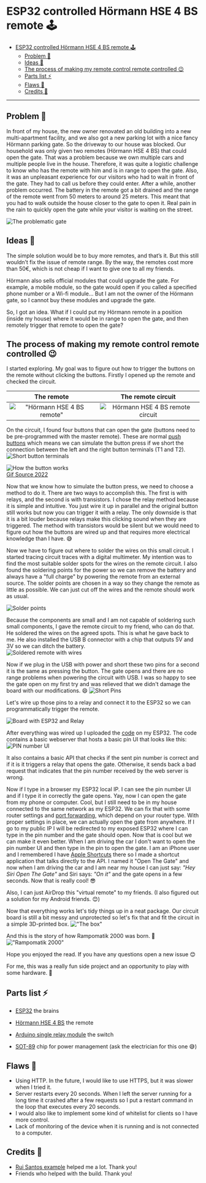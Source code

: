 # ESP32 controlled Hörmann HSE 4 BS remote 🕹️

- [ESP32 controlled Hörmann HSE 4 BS remote 🕹️](#esp32-controlled-hörmann-hse-4-bs-remote-️)
  - [Problem 🚧](#problem-)
  - [Ideas 💭](#ideas-)
  - [The process of making my remote control remote controlled 😉](#the-process-of-making-my-remote-control-remote-controlled-)
  - [Parts list ⚡](#parts-list-)
  - [Flaws 😬](#flaws-)
  - [Credits 🙏](#credits-)

---

## Problem 🚧

In front of my house, the new owner renovated an old building into a new multi-apartment facility, and we also got a new parking lot with a nice fancy Hörmann parking gate. So the driveway to our house was blocked. Our household was only given two remotes (Hörmann HSE 4 BS) that could open the gate. That was a problem because we own multiple cars and multiple people live in the house. Therefore, it was quite a logistic challenge to know who has the remote with him and is in range to open the gate. Also, it was an unpleasant experience for our visitors who had to wait in front of the gate. They had to call us before they could enter. After a while, another problem occurred. The battery in the remote got a bit drained and the range of the remote went from 50 meters to around 25 meters. This meant that you had to walk outside the house closer to the gate to open it. Real pain in the rain to quickly open the gate while your visitor is waiting on the street.    

![The problematic gate](./photos/theProblem.png "The problematic gate")

## Ideas 💭
The simple solution would be to buy more remotes, and that’s it. But this still wouldn’t fix the issue of remote range. By the way, the remotes cost more than 50€, which is not cheap if I want to give one to all my friends.

Hörmann also sells official modules that could upgrade the gate. For example, a mobile module, so the gate would open if you called a specified phone number or a Wi-fi module… But I am not the owner of the Hörmann gate, so I cannot buy these modules and upgrade the gate. 

So, I got an idea. What if I could put my Hörmann remote in a position (inside my house) where it would be in range to open the gate, and then remotely trigger that remote to open the gate?

## The process of making my remote control remote controlled 😉
I started exploring. My goal was to figure out how to trigger the buttons on the remote without clicking the buttons. Firstly I opened up the remote and checked the circuit.  


The remote            |  The remote circuit
:-------------------------:|:-------------------------:
!["Hörmann HSE 4 BS remote"](./photos/TheRemote.png "Hörmann HSE 4 BS remote")  |  ![Hörmann HSE 4 BS remote circuit](./photos/OpenRemote.png "Hörmann HSE 4 BS remote circuit")

On the circuit, I found four buttons that can open the gate (buttons need to be pre-programmed with the master remote). These are normal [push buttons](https://components101.com/switches/push-button) which means we can simulate the button press if we short the connection between the left and the right button terminals (T1 and T2).  
![Short button terminals](./photos/TerminalsButton.png "Short button terminals")

![How the button works](./photos/Push-button-Pinout.gif "How the button works")  
[Gif Source 2022](https://components101.com/switches/push-button)

Now that we know how to simulate the button press, we need to choose a method to do it. There are two ways to accomplish this. The first is with relays, and the second is with transistors. I chose the relay method because it is simple and intuitive. You just wire it up in parallel and the original button still works but now you can trigger it with a relay. The only downside is that it is a bit louder because relays make this clicking sound when they are triggered. The method with transistors would be silent but we would need to figure out how the buttons are wired up and that requires more electrical knowledge than I have. 😅

Now we have to figure out where to solder the wires on this small circuit. I started tracing circuit traces with a digital multimeter. My intention was to find the most suitable solder spots for the wires on the remote circuit. I also found the soldering points for the power so we can remove the battery and always have a "full charge" by powering the remote from an external source. The solder points are chosen in a way so they change the remote as little as possible. We can just cut off the wires and the remote should work as usual.

![Solder points](./photos/Solder%20points.png "Solder points")

Because the components are small and I am not capable of soldering such small components, I gave the remote circuit to my friend, who can do that. He soldered the wires on the agreed spots. This is what he gave back to me. He also installed the USB B connector with a chip that outputs 5V and 3V so we can ditch the battery.    
![Soldered remote with wires](./photos/solderedRemote.png "Soldered remote with wires")  

Now if we plug in the USB with power and short these two pins for a second it is the same as pressing the button. The gate opens and there are no range problems when powering the circuit with USB. I was so happy to see the gate open on my first try and was relieved that we didn't damage the board with our modifications. 😄
![Short Pins](./photos/shortPins.png "Short pins")

Let's wire up those pins to a relay and connect it to the ESP32 so we can programmatically trigger the remote.  

![Board with ESP32 and Relay](./photos/board.png "Board with ESP32 and Relay")

After everything was wired up I uploaded the [code](./source-code/source-code.ino) on my ESP32. The code contains a basic webserver that hosts a basic pin UI that looks like this:  
![PIN number UI](./photos/pinUI.png "PIN number UI")

It also contains a basic API that checks if the sent pin number is correct and if it is it triggers a relay that opens the gate. Otherwise, it sends back a bad request that indicates that the pin number received by the web server is wrong.

Now if I type in a browser my ESP32 local IP. I can see the pin number UI and if I type it in correctly the gate opens. Yay, now I can open the gate from my phone or computer. Cool, but I still need to be in my house connected to the same network as my ESP32. We can fix that with some router settings and [port forwarding](https://en.wikipedia.org/wiki/Port_forwarding), which depend on your router type. With proper settings in place, we can actually open the gate from anywhere. If I go to my public IP I will be redirected to my exposed ESP32 where I can type in the pin number and the gate should open. Now that is cool but we can make it even better. When I am driving the car I don't want to open the pin number UI and then type in the pin to open the gate. I am an iPhone user and I remembered I have [Apple Shortcuts](https://support.apple.com/en-gb/guide/shortcuts/welcome/ios#:~:text=A%20shortcut%20is%20a%20quick,launches%20your%20surf%20music%20playlist.) there so I made a shortcut application that talks directly to the API. I named it "Open The Gate" and now when I am driving the car and I am near my house I can just say: _"Hey Siri Open The Gate"_ and Siri says: _"On it"_ and the gate opens in a few seconds. Now that is really cool! 😎 

Also, I can just AirDrop this "virtual remote" to my friends. (I also figured out a solution for my Android friends. 😊) 

Now that everything works let's tidy things up in a neat package. Our circuit board is still a bit messy and unprotected so let's fix that and fit the circuit in a simple 3D-printed box. 
!["The box"](./photos/TheBox.png "The box")

And this is the story of how Rampomatik 2000 was born. 🙌
!["Rampomatik 2000"](photos/ClosedBox.png "Rampomatik 2000")

Hope you enjoyed the read. If you have any questions open a new issue 😊

For me, this was a really fun side project and an opportunity to play with some hardware. 🤗


## Parts list ⚡
- [ESP32](https://www.aliexpress.com/item/1005004268911484.html?spm=a2g0o.productlist.main.1.1b977404EQ2jv7&algo_pvid=3759b9b0-4379-484d-bfa9-1242cc5cb513&aem_p4p_detail=20221130125231862443391584420007711908&algo_exp_id=3759b9b0-4379-484d-bfa9-1242cc5cb513-0&pdp_ext_f=%7B%22sku_id%22%3A%2212000028838235689%22%7D&pdp_npi=2%40dis%21EUR%214.52%213.62%21%21%21%21%21%40214527c616698415515983978d07c7%2112000028838235689%21sea&curPageLogUid=K8rEilLw1p1Z&ad_pvid=20221130125231862443391584420007711908_1&ad_pvid=20221130125231862443391584420007711908_1) the brains
- [Hörmann HSE 4 BS](https://www.amazon.de/-/en/H%C3%B6rmann-4511736-Handheld-Transmitter-Black/dp/B01LO54TGU/ref=sr_1_2?crid=ZWYD71GC78CW&keywords=h%C3%B6rmann%2Bhse4%2Bbs&qid=1669841712&sprefix=h%C3%B6rmann%2Bhse4%2Bbs%2Caps%2C92&sr=8-2&th=1) the remote

- [Arduino single relay module](https://www.aliexpress.com/item/1005003249627194.html?spm=a2g0o.productlist.main.1.60c01e63XtUXVc&algo_pvid=78303782-9d88-4d77-9b7e-9254e28c9427&aem_p4p_detail=2022113012561910525297922839560007483356&algo_exp_id=78303782-9d88-4d77-9b7e-9254e28c9427-0&pdp_ext_f=%7B%22sku_id%22%3A%2212000024853952479%22%7D&pdp_npi=2%40dis%21EUR%212.02%211.92%21%21%21%21%21%402100bc5c16698417794615758d0752%2112000024853952479%21sea&curPageLogUid=yrCRG5sLg8Ub&ad_pvid=2022113012561910525297922839560007483356_1&ad_pvid=2022113012561910525297922839560007483356_1) the switch
- [SOT-89]() chip for power management (ask the electrician for this one 😅)

## Flaws 😬
- Using HTTP. In the future, I would like to use HTTPS, but it was slower when I tried it.
- Server restarts every 20 seconds. When I left the server running for a long time it crashed after a few requests so I put a restart command in the loop that executes every 20 seconds.
- I would also like to implement some kind of whitelist for clients so I have more control.
- Lack of monitoring of the device when it is running and is not connected to a computer.

## Credits 🙏
- [Rui Santos example](https://randomnerdtutorials.com/esp32-async-web-server-espasyncwebserver-library/) helped me a lot. Thank you!
- Friends who helped with the build. Thank you!